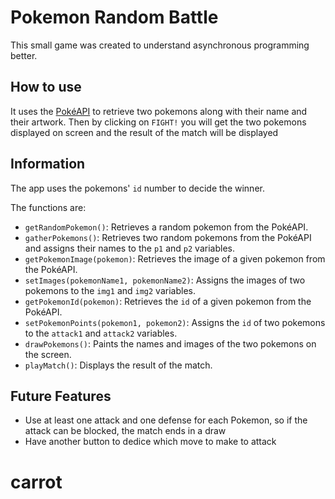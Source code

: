 # Pokemon Random Battle

This small game was created to understand asynchronous programming better.

## How to use

It uses the [PokéAPI](https://pokeapi.co/) to retrieve two pokemons along with their name and their artwork. Then by clicking on `FIGHT!` you will get the two pokemons displayed on screen and the result of the match will be displayed

## Information

The app uses the pokemons' `id` number to decide the winner.

The functions are:

- `getRandomPokemon()`: Retrieves a random pokemon from the PokéAPI.
- `gatherPokemons()`: Retrieves two random pokemons from the PokéAPI and assigns their names to the `p1` and `p2` variables.
- `getPokemonImage(pokemon)`: Retrieves the image of a given pokemon from the PokéAPI.
- `setImages(pokemonName1, pokemonName2)`: Assigns the images of two pokemons to the `img1` and `img2` variables.
- `getPokemonId(pokemon)`: Retrieves the `id` of a given pokemon from the PokéAPI.
- `setPokemonPoints(pokemon1, pokemon2)`: Assigns the `id` of two pokemons to the `attack1` and `attack2` variables.
- `drawPokemons()`: Paints the names and images of the two pokemons on the screen.
- `playMatch()`: Displays the result of the match.

## Future Features

<ul>
<li>Use at least one attack and one defense for each Pokemon, so if the attack can be blocked, the match ends in a draw</li>
<li>Have another button to dedice which move to make to attack</li>
</ul>

# carrot